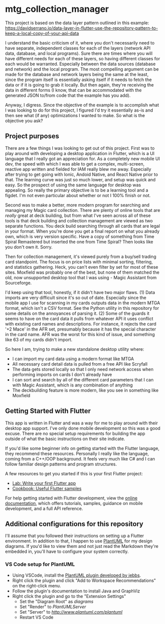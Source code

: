 # mtg_collection_manager

This project is based on the data layer pattern outlined in this example: https://davidserrano.io/data-layer-in-flutter-use-the-repository-pattern-to-keep-a-local-copy-of-your-api-data

I understand the basic criticism of it, where you don't necessarily need to have separate, independent classes for each of the layers (network API data, database, and local programs). Sure there are times where you will have different needs for each of these layers, so having different classes for each would be warranted. Especially between the data sources (database and network) and the local program. The most compelling argument can be made for the database and network layers being the same at the least, since the program itself is essentially asking itself if it needs to fetch the data or if it is going to grab it locally. But then again, they're receiving the data in different forms (I know, that can be accommodated with the generated JSON to/from code that the example has you add).

Anyway, I digress. Since the objective of the example is to accomplish what I was looking to do for this project, I figured I'd try it essentially as-is and then see what (if any) optimizations I wanted to make. So what is the objective you ask?

## Project purposes

There are a few things I was looking to get out of this project. First was to play around with developing a desktop application in Flutter, which is a UI language that I really got an appreciation for. As a completely new mobile UI dev, the speed with which I was able to get a complex, multi-screen, reactive app written and fielded for IAM really blew me away. Especially after trying to get going with Ionic, Andoid Native, and React Native prior to that. The learning curve was just so much lower, and setup was quick and easy. So the prospect of using the same language for desktop was appealing. So really the primary objective is to be a learning tool and a figdet. I'm not even particular about whether or not I 100% finish or not.

Second was to make a better, more modern program for searching and managing my Magic card collection. There are plenty of online tools that are _really_ great at deck building, but from what I've seen across all of these tools is that deck building and collection management are viewed as two separate functions. You deck build searching through all cards that are legal in your format. When you're done you get a final report on what you already own, which is very version specific. Have a copy of something from Time Spiral Remastered but inserted the one from Time Spiral? Then looks like you don't own it. Sorry.

Then for collection management, it's viewed purely from a buy/sell trading card standpoint. The focus is on price lists with minimal sorting, filtering, and statistics gathering. Heck, you can't even filter by set for most of these sites. Moxfield was probably one of the best, but none of them matched the old, now unsupported desktop tool that I was using - Magic Assistant from Sourceforge. 

I'd keep using that tool, honestly, if it didn't have two major flaws. (1) Data imports are very difficult since it's so out of date. Especially since the mobile app I use for scanning in my cards outputs data in the modern MTGA format, which isn't a CSV format. See the Python utility in this repository for some details on the annoyances of parsing it.  (2) Some of the guards it seems to have on the card data it pulls from whatever API it uses conflict with existing card names and descriptions. For instance, it rejects the card '+2 Mace' in the AFR set, presumably because it has the special character in the card name. AFR was the worst for this kind of issue, and something like 63 of my cards didn't import.

So here I am, trying to make a new standalone desktop utility where: 
* I can import my card data using a modern format like MTGA
* All necessary card detail data is pulled from a free API like Scryfall
* The data gets stored locally so that I only need network access when performing imports on cards I don't already have
* I can sort and search by all of the different card parameters that I can with Magic Assistant, which is any combination of anything
* The deckbuilding feature is more modern, like you see in something like Moxfield

## Getting Started with Flutter

This app is written in Flutter and was a way for me to play around with their desktop app support. I've only done mobile development so this was a good excuse. There are no special setup requirements for building the app outside of what the basic instructions on their site indicate.

If you'd like some beginner info on getting started with the Flutter language, they recommend these resources. Personally I really like the language, coming from a C++/OOP background. It feels very much like C# and I can follow familiar design patterns and program structures.

A few resources to get you started if this is your first Flutter project:

- [Lab: Write your first Flutter app](https://docs.flutter.dev/get-started/codelab)
- [Cookbook: Useful Flutter samples](https://docs.flutter.dev/cookbook)

For help getting started with Flutter development, view the
[online documentation](https://docs.flutter.dev/), which offers tutorials,
samples, guidance on mobile development, and a full API reference.

## Additional configurations for this repository

I'll assume that you followed their instructions on setting up a Flutter environment. In addition to that, I happen to use [PlantUML](https://github.com/plantuml-stdlib/C4-PlantUML) for my design diagrams. If you'd like to view them and not just read the Markdown they're embedded in, you'll have to configure your system correctly.

### VS Code setup for PlantUML
* Using VSCode, install the [PlantUML plugin developed by jebbs](https://marketplace.visualstudio.com/items?itemName=jebbs.plantuml).  
* Right click the plugin and click "Add to Workspace Recommendations" on the right-click menu.
* Follow the plugin's documentation to install Java and GraphViz
* Right click the plugin and go to the "Extension Settings"
    * Set the "Diagram Root" as _diagrams_
    * Set "Render" to _PlantUMLServer_
    * Set "Server" to _http://www.plantuml.com/plantuml_
    * Restart VS Code